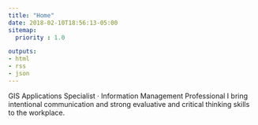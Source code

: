 ```yaml
---
title: "Home"
date: 2018-02-10T18:56:13-05:00
sitemap:
  priority : 1.0

outputs:
- html
- rss
- json
---
```

GIS Applications Specialist  ·  Information Management Professional
I bring intentional communication and strong evaluative and critical thinking skills to the workplace. 